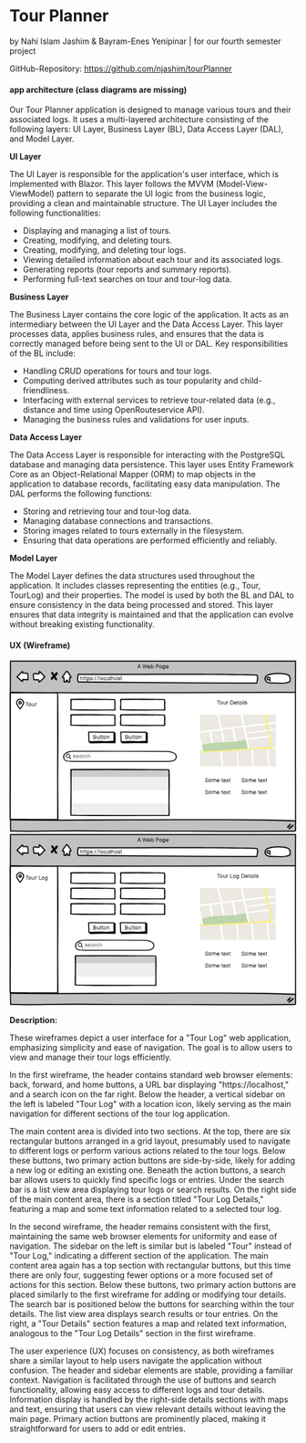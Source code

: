 # Tour Planner
by Nahi Islam Jashim & Bayram-Enes Yenipinar | for our fourth semester project

GitHub-Repository: https://github.com/njashim/tourPlanner



#### app architecture (class diagrams are missing)

Our Tour Planner application is designed to manage various tours and their associated logs. It uses a multi-layered architecture consisting of the following layers: UI Layer, Business Layer (BL), Data Access Layer (DAL), and Model Layer.

**UI Layer**

The UI Layer is responsible for the application's user interface, which is implemented with Blazor. This layer follows the MVVM (Model-View-ViewModel) pattern to separate the UI logic from the business logic, providing a clean and maintainable structure. The UI Layer includes the following functionalities:

- Displaying and managing a list of tours.
- Creating, modifying, and deleting tours.
- Creating, modifying, and deleting tour logs.
- Viewing detailed information about each tour and its associated logs.
- Generating reports (tour reports and summary reports).
- Performing full-text searches on tour and tour-log data.

**Business Layer**

The Business Layer contains the core logic of the application. It acts as an intermediary between the UI Layer and the Data Access Layer. This layer processes data, applies business rules, and ensures that the data is correctly managed before being sent to the UI or DAL. Key responsibilities of the BL include:

- Handling CRUD operations for tours and tour logs.
- Computing derived attributes such as tour popularity and child-friendliness.
- Interfacing with external services to retrieve tour-related data (e.g., distance and time using OpenRouteservice API).
- Managing the business rules and validations for user inputs.

**Data Access Layer**

The Data Access Layer is responsible for interacting with the PostgreSQL database and managing data persistence. This layer uses Entity Framework Core as an Object-Relational Mapper (ORM) to map objects in the application to database records, facilitating easy data manipulation. The DAL performs the following functions:

- Storing and retrieving tour and tour-log data.
- Managing database connections and transactions.
- Storing images related to tours externally in the filesystem.
- Ensuring that data operations are performed efficiently and reliably.

**Model Layer**

The Model Layer defines the data structures used throughout the application. It includes classes representing the entities (e.g., Tour, TourLog) and their properties. The model is used by both the BL and DAL to ensure consistency in the data being processed and stored. This layer ensures that data integrity is maintained and that the application can evolve without breaking existing functionality.

#### UX (Wireframe)

<img src="img\TourWireframe.png" alt="TourWireframe" style="zoom:80%;" />

<img src="img\TourlogWireframe.png" alt="TourLogWireframe" style="zoom:80%;" />

**Description:**

These wireframes depict a user interface for a "Tour Log" web application, emphasizing simplicity and ease of navigation. The goal is to allow users to view and manage their tour logs efficiently.

In the first wireframe, the header contains standard web browser elements: back, forward, and home buttons, a URL bar displaying "https://localhost," and a search icon on the far right. Below the header, a vertical sidebar on the left is labeled "Tour Log" with a location icon, likely serving as the main navigation for different sections of the tour log application.

The main content area is divided into two sections. At the top, there are six rectangular buttons arranged in a grid layout, presumably used to navigate to different logs or perform various actions related to the tour logs. Below these buttons, two primary action buttons are side-by-side, likely for adding a new log or editing an existing one. Beneath the action buttons, a search bar allows users to quickly find specific logs or entries. Under the search bar is a list view area displaying tour logs or search results. On the right side of the main content area, there is a section titled "Tour Log Details," featuring a map and some text information related to a selected tour log.

In the second wireframe, the header remains consistent with the first, maintaining the same web browser elements for uniformity and ease of navigation. The sidebar on the left is similar but is labeled "Tour" instead of "Tour Log," indicating a different section of the application. The main content area again has a top section with rectangular buttons, but this time there are only four, suggesting fewer options or a more focused set of actions for this section. Below these buttons, two primary action buttons are placed similarly to the first wireframe for adding or modifying tour details. The search bar is positioned below the buttons for searching within the tour details. The list view area displays search results or tour entries. On the right, a "Tour Details" section features a map and related text information, analogous to the "Tour Log Details" section in the first wireframe.

The user experience (UX) focuses on consistency, as both wireframes share a similar layout to help users navigate the application without confusion. The header and sidebar elements are stable, providing a familiar context. Navigation is facilitated through the use of buttons and search functionality, allowing easy access to different logs and tour details. Information display is handled by the right-side details sections with maps and text, ensuring that users can view relevant details without leaving the main page. Primary action buttons are prominently placed, making it straightforward for users to add or edit entries.
